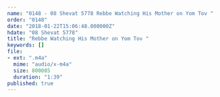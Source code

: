 ```yaml
---
name: "0148 - 08 Shevat 5778 Rebbe Watching His Mother on Yom Tov "
order: "0148"
date: "2018-01-22T15:06:48.000000Z"
hdate: "08 Shevat 5778"
title: "Rebbe Watching His Mother on Yom Tov "
keywords: []
file:
- ext: ".m4a"
  mime: "audio/x-m4a"
  size: 800085
  duration: "1:39"
published: true
---
```


